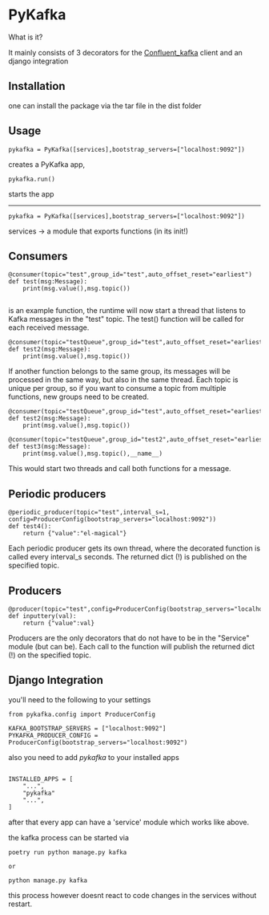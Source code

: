 # PyKafka

What is it?

It mainly consists of 3 decorators for the [Confluent_kafka](https://github.com/confluentinc/confluent-kafka-python) client and an django integration


## Installation

one can install the package via the tar file in the dist folder


## Usage 


```
pykafka = PyKafka([services],bootstrap_servers=["localhost:9092"])
```

creates a PyKafka app,
```
pykafka.run()
```
starts the app


---
```
pykafka = PyKafka([services],bootstrap_servers=["localhost:9092"])
```
services -> a module that exports functions (in its init!)



## Consumers

```
@consumer(topic="test",group_id="test",auto_offset_reset="earliest")
def test(msg:Message):
    print(msg.value(),msg.topic())
    
```

is an example function, the runtime will now start a thread that listens to Kafka messages in the "test" topic. The test() function will be called for each received message.

```
@consumer(topic="testQueue",group_id="test",auto_offset_reset="earliest")
def test2(msg:Message):
    print(msg.value(),msg.topic())
```
If another function belongs to the same group, its messages will be processed in the same way, but also in the same thread. Each topic is unique per group, so if you want to consume a topic from multiple functions, new groups need to be created.

```
@consumer(topic="testQueue",group_id="test",auto_offset_reset="earliest")
def test2(msg:Message):
    print(msg.value(),msg.topic())

@consumer(topic="testQueue",group_id="test2",auto_offset_reset="earliest")
def test3(msg:Message):
    print(msg.value(),msg.topic(),__name__)
```

This would start two threads and call both functions for a message.

## Periodic producers

```
@periodic_producer(topic="test",interval_s=1, config=ProducerConfig(bootstrap_servers="localhost:9092"))
def test4():
    return {"value":"el-magical"}

```
Each periodic producer gets its own thread, where the decorated function is called every interval_s seconds. The returned dict (!) is published on the specified topic.

## Producers

```
@producer(topic="test",config=ProducerConfig(bootstrap_servers="localhost:9092"))
def inputtery(val):
    return {"value":val}
```
Producers are the only decorators that do not have to be in the "Service" module (but can be). Each call to the function will publish the returned dict (!) on the specified topic.

## Django Integration

you'll need to the following to your settings

````
from pykafka.config import ProducerConfig

KAFKA_BOOTSTRAP_SERVERS = ["localhost:9092"]
PYKAFKA_PRODUCER_CONFIG = ProducerConfig(bootstrap_servers="localhost:9092")
````

also you need to add *pykafka* to your installed apps

```

INSTALLED_APPS = [
    "...",
    "pykafka"
    "...",
]

```

after that every app can have a 'service' module which works like above.

the kafka process can be started via

```
poetry run python manage.py kafka

or

python manage.py kafka
```

this process however doesnt react to code changes in the services without restart.